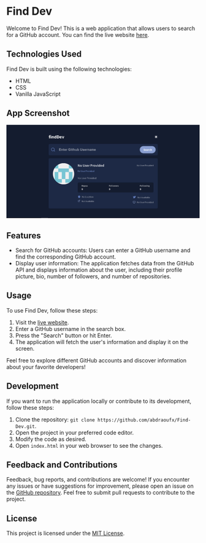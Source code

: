 # Find Dev

Welcome to Find Dev! This is a web application that allows users to search for a GitHub account. You can find the live website [here](https://abdraoufx.github.io/Find-Dev/).

## Technologies Used

Find Dev is built using the following technologies:

- HTML
- CSS
- Vanilla JavaScript

## App Screenshot

![App Screenshot](./images/app_screenshot.PNG)

## Features

- Search for GitHub accounts: Users can enter a GitHub username and find the corresponding GitHub account.
- Display user information: The application fetches data from the GitHub API and displays information about the user, including their profile picture, bio, number of followers, and number of repositories.

## Usage

To use Find Dev, follow these steps:

1. Visit the [live website](https://abdraoufx.github.io/Find-Dev/).
2. Enter a GitHub username in the search box.
3. Press the "Search" button or hit Enter.
4. The application will fetch the user's information and display it on the screen.

Feel free to explore different GitHub accounts and discover information about your favorite developers!

## Development

If you want to run the application locally or contribute to its development, follow these steps:

1. Clone the repository: `git clone https://github.com/abdraoufx/Find-Dev.git`.
2. Open the project in your preferred code editor.
3. Modify the code as desired.
4. Open `index.html` in your web browser to see the changes.

## Feedback and Contributions

Feedback, bug reports, and contributions are welcome! If you encounter any issues or have suggestions for improvement, please open an issue on the [GitHub repository](https://github.com/abdraoufx/Find-Dev). Feel free to submit pull requests to contribute to the project.

## License

This project is licensed under the [MIT License](LICENSE).
